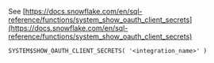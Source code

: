 See [https://docs.snowflake.com/en/sql-reference/functions/system_show_oauth_client_secrets](https://docs.snowflake.com/en/sql-reference/functions/system_show_oauth_client_secrets)
```
SYSTEM$SHOW_OAUTH_CLIENT_SECRETS( '<integration_name>' )
```
